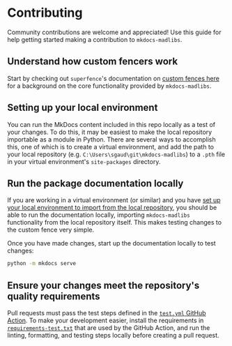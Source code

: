 # Contributing

Community contributions are welcome and appreciated!
Use this guide for help getting started making a contribution to `mkdocs-madlibs`.

## Understand how custom fencers work

Start by checking out `superfence`'s documentation on
[custom fences here](https://facelessuser.github.io/pymdown-extensions/extensions/superfences/#custom-fences)
for a background on the core functionality provided by `mkdocs-madlibs`.

## Setting up your local environment

You can run the MkDocs content included in this repo locally as a test of your changes.
To do this, it may be easiest to make the local repository importable as a module in Python.
There are several ways to accomplish this, one of which is to create a virtual environment,
and add the path to your local repository (e.g. `C:\Users\sgaud\git\mkdocs-madlibs`) to a `.pth` file in your virtual environment's `site-packages` directory.

## Run the package documentation locally

If you are working in a virtual environment (or similar) and you have
[set up your local environment to import from the local repository](#setting-up-your-local-environment),
you should be able to run the documentation locally,
importing `mkdocs-madlibs` functionality from the local repository itself.
This makes testing changes to the custom fence very simple.

Once you have made changes, start up the documentation locally to test changes:

```bash
python -m mkdocs serve
```

## Ensure your changes meet the repository's quality requirements

Pull requests must pass the test steps defined in the
[`test.yml` GitHub Action](https://github.com/samgaudet/mkdocs-madlibs/blob/main/.github/workflows/test.yml).
To make your development easier, install the requirements in
[`requirements-test.txt`](https://github.com/samgaudet/mkdocs-madlibs/blob/main/requirements-test.txt)
that are used by the GitHub Action,
and run the linting, formatting, and testing steps locally before creating a pull request.

